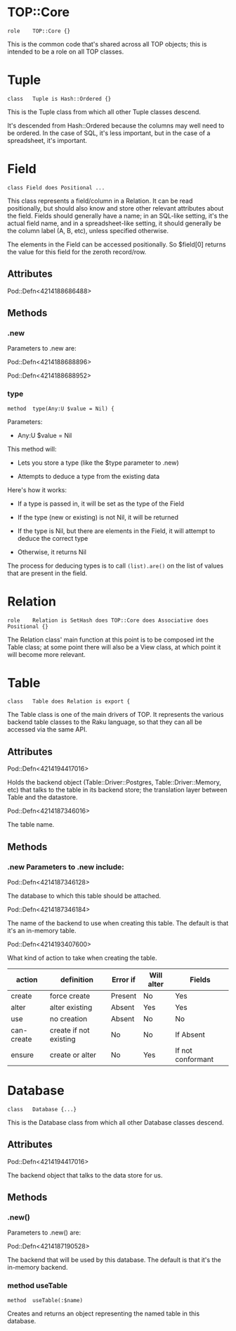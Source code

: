 TOP::Core
=========

    role	TOP::Core {}

This is the common code that's shared across all TOP objects; this is intended to be a role on all TOP classes.

Tuple
=====

    class	Tuple is Hash::Ordered {}

This is the Tuple class from which all other Tuple classes descend.

It's descended from Hash::Ordered because the columns may well need to be ordered. In the case of SQL, it's less important, but in the case of a spreadsheet, it's important.

Field
=====

    class Field does Positional ...

This class represents a field/column in a Relation. It can be read positionally, but should also know and store other relevant attributes about the field. Fields should generally have a name; in an SQL-like setting, it's the actual field name, and in a spreadsheet-like setting, it should generally be the column label (A, B, etc), unless specified otherwise.

The elements in the Field can be accessed positionally. So $field[0] returns the value for this field for the zeroth record/row.

Attributes
----------

Pod::Defn<4214188686488>

Methods
-------

### .new

Parameters to .new are:

Pod::Defn<4214188688896>

Pod::Defn<4214188688952>

### type

    method 	type(Any:U $value = Nil) {

Parameters:

  * Any:U $value = Nil

This method will:

  * Lets you store a type (like the $type parameter to .new)

  * Attempts to deduce a type from the existing data

Here's how it works:

  * If a type is passed in, it will be set as the type of the Field

  * If the type (new or existing) is not Nil, it will be returned

  * If the type is Nil, but there are elements in the Field, it will attempt to deduce the correct type

  * Otherwise, it returns Nil

The process for deducing types is to call `(list).are()` on the list of values that are present in the field.

Relation
========

    role	Relation is SetHash does TOP::Core does Associative does Positional {}

The Relation class' main function at this point is to be composed int the Table class; at some point there will also be a View class, at which point it will become more relevant.

Table
=====

    class	Table does Relation is export {

The Table class is one of the main drivers of TOP. It represents the various backend table classes to the Raku language, so that they can all be accessed via the same API.

Attributes
----------

Pod::Defn<4214194417016>

Holds the backend object (Table::Driver::Postgres, Table::Driver::Memory, etc) that talks to the table in its backend store; the translation layer between Table and the datastore.

Pod::Defn<4214187346016>

The table name.

Methods
-------

### .new Parameters to .new include:

Pod::Defn<4214187346128>

The database to which this table should be attached.

Pod::Defn<4214187346184>

The name of the backend to use when creating this table. The default is that it's an in-memory table.

Pod::Defn<4214193407600>

What kind of action to take when creating the table.

<table class="pod-table">
<thead><tr>
<th>action</th> <th>definition</th> <th>Error if</th> <th>Will alter</th> <th>Fields</th>
</tr></thead>
<tbody>
<tr> <td>create</td> <td>force create</td> <td>Present</td> <td>No</td> <td>Yes</td> </tr> <tr> <td>alter</td> <td>alter existing</td> <td>Absent</td> <td>Yes</td> <td>Yes</td> </tr> <tr> <td>use</td> <td>no creation</td> <td>Absent</td> <td>No</td> <td>No</td> </tr> <tr> <td>can-create</td> <td>create if not existing</td> <td>No</td> <td>No</td> <td>If Absent</td> </tr> <tr> <td>ensure</td> <td>create or alter</td> <td>No</td> <td>Yes</td> <td>If not conformant</td> </tr>
</tbody>
</table>

Database
========

    class	Database {...}

This is the Database class from which all other Database classes descend.

Attributes
----------

Pod::Defn<4214194417016>

The backend object that talks to the data store for us.

Methods
-------

### .new()

Parameters to .new() are:

Pod::Defn<4214187190528>

The backend that will be used by this database. The default is that it's the in-memory backend.

### method useTable

    method	useTable(:$name)

Creates and returns an object representing the named table in this database.

